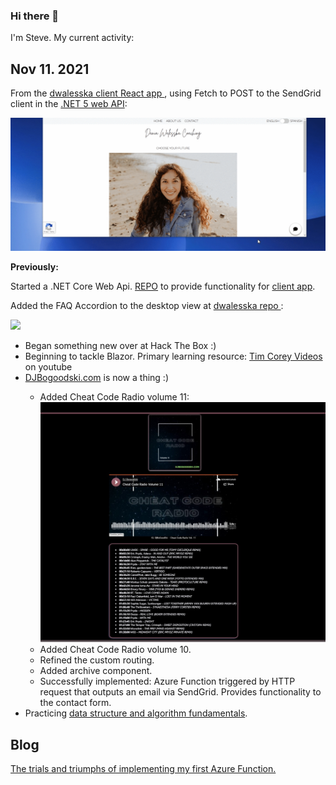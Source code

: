 ### Hi there 👋

<p>I'm Steve. My current activity:</p> 

## Nov 11. 2021

<p>From the <a href="https://github.com/sbogucki12/dwalesska"> dwalesska client React app </a>, using Fetch to POST to the SendGrid client in the <a href="https://github.com/sbogucki12/dwalesskaAPI">.NET 5 web API</a>:</p>

<img src="https://github.com/sbogucki12/dwalesskaAPI/blob/main/readmeFiles/commentForm0GIF.gif" />


<p><b>Previously:</b></p> 
<p>Started a .NET Core Web Api. <a href="https://github.com/sbogucki12/dwalesskaAPI">REPO</a> to provide functionality for <a href="https://github.com/sbogucki12/dwalesska">client app</a>. </p>

<p>Added the FAQ Accordion to the desktop view at <a href="https://github.com/sbogucki12/dwalesska"> dwalesska repo </a>:</p>

<img src="https://raw.githubusercontent.com/sbogucki12/dwalesska/main/readmeFiles/aboutMe1GIF.gif" />

<ul>
  <li>Began something new over at Hack The Box :) </li>
  <li>Beginning to tackle Blazor. Primary learning resource: <a href="https://www.youtube.com/channel/UC-ptWR16ITQyYOglXyQmpzw">Tim Corey Videos</a> on youtube</li>
  <li><a href="https://djbogoodski.azurewebsites.net">DJBogoodski.com</a> is now a thing :)</li>
  <ul>
    <li>Added Cheat Code Radio volume 11:
    <img src="https://raw.githubusercontent.com/sbogucki12/djbogoodski/main/readmeFiles/cheatCodeVol11.jpg" /></li>
    <li>Added Cheat Code Radio volume 10.</li>
    <li>Refined the custom routing.</li>
    <li>Added archive component.</li>
    <li>Successfully implemented: Azure Function triggered by HTTP request that outputs an email via SendGrid. Provides functionality to the contact form.</li>
  </ul>
<li> Practicing <a href="https://github.com/sbogucki12/AlgosAndDataStructures">data structure and algorithm fundamentals</a>.</li> 
</ul>  

## Blog

<a href="https://bogoodski.medium.com/setting-up-an-azure-function-sendgrid-http-trigger-cfd9c5791201" target="_blank">The trials and triumphs of implementing my first Azure Function.</a>


